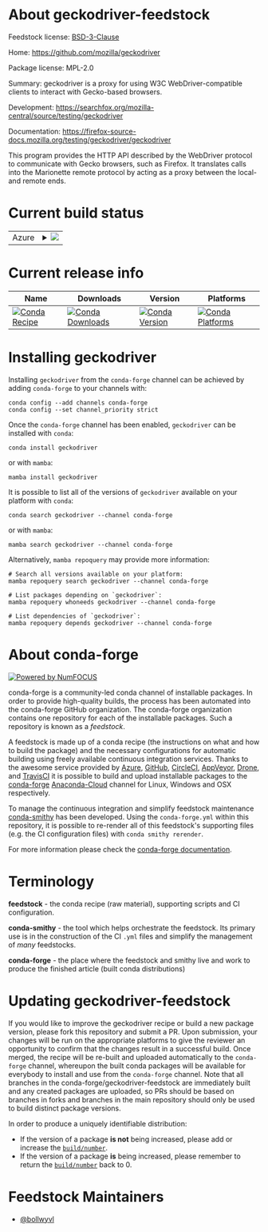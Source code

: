 About geckodriver-feedstock
===========================

Feedstock license: [BSD-3-Clause](https://github.com/conda-forge/geckodriver-feedstock/blob/main/LICENSE.txt)

Home: https://github.com/mozilla/geckodriver

Package license: MPL-2.0

Summary: geckodriver is a proxy for using W3C WebDriver-compatible clients to
interact with Gecko-based browsers.


Development: https://searchfox.org/mozilla-central/source/testing/geckodriver

Documentation: https://firefox-source-docs.mozilla.org/testing/geckodriver/geckodriver

This program provides the HTTP API described by the WebDriver protocol to
communicate with Gecko browsers, such as Firefox. It translates calls into
the Marionette remote protocol by acting as a proxy between the local- and
remote ends.


Current build status
====================


<table>
    
  <tr>
    <td>Azure</td>
    <td>
      <details>
        <summary>
          <a href="https://dev.azure.com/conda-forge/feedstock-builds/_build/latest?definitionId=3914&branchName=main">
            <img src="https://dev.azure.com/conda-forge/feedstock-builds/_apis/build/status/geckodriver-feedstock?branchName=main">
          </a>
        </summary>
        <table>
          <thead><tr><th>Variant</th><th>Status</th></tr></thead>
          <tbody><tr>
              <td>linux_64</td>
              <td>
                <a href="https://dev.azure.com/conda-forge/feedstock-builds/_build/latest?definitionId=3914&branchName=main">
                  <img src="https://dev.azure.com/conda-forge/feedstock-builds/_apis/build/status/geckodriver-feedstock?branchName=main&jobName=linux&configuration=linux%20linux_64_" alt="variant">
                </a>
              </td>
            </tr><tr>
              <td>osx_64</td>
              <td>
                <a href="https://dev.azure.com/conda-forge/feedstock-builds/_build/latest?definitionId=3914&branchName=main">
                  <img src="https://dev.azure.com/conda-forge/feedstock-builds/_apis/build/status/geckodriver-feedstock?branchName=main&jobName=osx&configuration=osx%20osx_64_" alt="variant">
                </a>
              </td>
            </tr><tr>
              <td>win_64</td>
              <td>
                <a href="https://dev.azure.com/conda-forge/feedstock-builds/_build/latest?definitionId=3914&branchName=main">
                  <img src="https://dev.azure.com/conda-forge/feedstock-builds/_apis/build/status/geckodriver-feedstock?branchName=main&jobName=win&configuration=win%20win_64_" alt="variant">
                </a>
              </td>
            </tr>
          </tbody>
        </table>
      </details>
    </td>
  </tr>
</table>

Current release info
====================

| Name | Downloads | Version | Platforms |
| --- | --- | --- | --- |
| [![Conda Recipe](https://img.shields.io/badge/recipe-geckodriver-green.svg)](https://anaconda.org/conda-forge/geckodriver) | [![Conda Downloads](https://img.shields.io/conda/dn/conda-forge/geckodriver.svg)](https://anaconda.org/conda-forge/geckodriver) | [![Conda Version](https://img.shields.io/conda/vn/conda-forge/geckodriver.svg)](https://anaconda.org/conda-forge/geckodriver) | [![Conda Platforms](https://img.shields.io/conda/pn/conda-forge/geckodriver.svg)](https://anaconda.org/conda-forge/geckodriver) |

Installing geckodriver
======================

Installing `geckodriver` from the `conda-forge` channel can be achieved by adding `conda-forge` to your channels with:

```
conda config --add channels conda-forge
conda config --set channel_priority strict
```

Once the `conda-forge` channel has been enabled, `geckodriver` can be installed with `conda`:

```
conda install geckodriver
```

or with `mamba`:

```
mamba install geckodriver
```

It is possible to list all of the versions of `geckodriver` available on your platform with `conda`:

```
conda search geckodriver --channel conda-forge
```

or with `mamba`:

```
mamba search geckodriver --channel conda-forge
```

Alternatively, `mamba repoquery` may provide more information:

```
# Search all versions available on your platform:
mamba repoquery search geckodriver --channel conda-forge

# List packages depending on `geckodriver`:
mamba repoquery whoneeds geckodriver --channel conda-forge

# List dependencies of `geckodriver`:
mamba repoquery depends geckodriver --channel conda-forge
```


About conda-forge
=================

[![Powered by
NumFOCUS](https://img.shields.io/badge/powered%20by-NumFOCUS-orange.svg?style=flat&colorA=E1523D&colorB=007D8A)](https://numfocus.org)

conda-forge is a community-led conda channel of installable packages.
In order to provide high-quality builds, the process has been automated into the
conda-forge GitHub organization. The conda-forge organization contains one repository
for each of the installable packages. Such a repository is known as a *feedstock*.

A feedstock is made up of a conda recipe (the instructions on what and how to build
the package) and the necessary configurations for automatic building using freely
available continuous integration services. Thanks to the awesome service provided by
[Azure](https://azure.microsoft.com/en-us/services/devops/), [GitHub](https://github.com/),
[CircleCI](https://circleci.com/), [AppVeyor](https://www.appveyor.com/),
[Drone](https://cloud.drone.io/welcome), and [TravisCI](https://travis-ci.com/)
it is possible to build and upload installable packages to the
[conda-forge](https://anaconda.org/conda-forge) [Anaconda-Cloud](https://anaconda.org/)
channel for Linux, Windows and OSX respectively.

To manage the continuous integration and simplify feedstock maintenance
[conda-smithy](https://github.com/conda-forge/conda-smithy) has been developed.
Using the ``conda-forge.yml`` within this repository, it is possible to re-render all of
this feedstock's supporting files (e.g. the CI configuration files) with ``conda smithy rerender``.

For more information please check the [conda-forge documentation](https://conda-forge.org/docs/).

Terminology
===========

**feedstock** - the conda recipe (raw material), supporting scripts and CI configuration.

**conda-smithy** - the tool which helps orchestrate the feedstock.
                   Its primary use is in the construction of the CI ``.yml`` files
                   and simplify the management of *many* feedstocks.

**conda-forge** - the place where the feedstock and smithy live and work to
                  produce the finished article (built conda distributions)


Updating geckodriver-feedstock
==============================

If you would like to improve the geckodriver recipe or build a new
package version, please fork this repository and submit a PR. Upon submission,
your changes will be run on the appropriate platforms to give the reviewer an
opportunity to confirm that the changes result in a successful build. Once
merged, the recipe will be re-built and uploaded automatically to the
`conda-forge` channel, whereupon the built conda packages will be available for
everybody to install and use from the `conda-forge` channel.
Note that all branches in the conda-forge/geckodriver-feedstock are
immediately built and any created packages are uploaded, so PRs should be based
on branches in forks and branches in the main repository should only be used to
build distinct package versions.

In order to produce a uniquely identifiable distribution:
 * If the version of a package **is not** being increased, please add or increase
   the [``build/number``](https://docs.conda.io/projects/conda-build/en/latest/resources/define-metadata.html#build-number-and-string).
 * If the version of a package **is** being increased, please remember to return
   the [``build/number``](https://docs.conda.io/projects/conda-build/en/latest/resources/define-metadata.html#build-number-and-string)
   back to 0.

Feedstock Maintainers
=====================

* [@bollwyvl](https://github.com/bollwyvl/)

